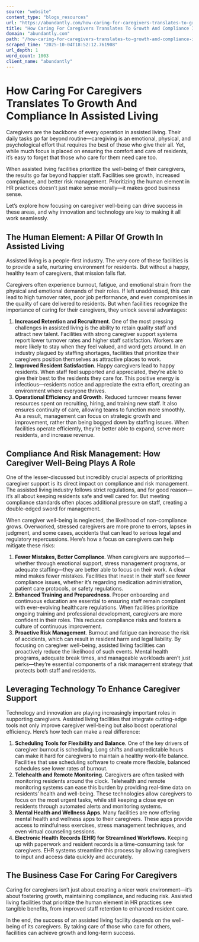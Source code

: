 ```yaml
---
source: "website"
content_type: "blogs_resources"
url: "https://abundantly.com/how-caring-for-caregivers-translates-to-growth-and-compliance-in-assisted-living/"
title: "How Caring For Caregivers Translates To Growth And Compliance In Assisted Living"
domain: "abundantly.com"
path: "/how-caring-for-caregivers-translates-to-growth-and-compliance-in-assisted-living/"
scraped_time: "2025-10-04T18:52:12.761908"
url_depth: 1
word_count: 1003
client_name: "abundantly"
---
```


# How Caring For Caregivers Translates To Growth And Compliance In Assisted Living

Caregivers are the backbone of every operation in assisted living. Their daily tasks go far beyond routine—caregiving is an emotional, physical, and psychological effort that requires the best of those who give their all. Yet, while much focus is placed on ensuring the comfort and care of residents, it’s easy to forget that those who care for them need care too.

When assisted living facilities prioritize the well-being of their caregivers, the results go far beyond happier staff. Facilities see growth, increased compliance, and better risk management. Prioritizing the human element in HR practices doesn’t just make sense morally—it makes good business sense.

Let’s explore how focusing on caregiver well-being can drive success in these areas, and why innovation and technology are key to making it all work seamlessly.

## The Human Element: A Pillar Of Growth In Assisted Living

Assisted living is a people-first industry. The very core of these facilities is to provide a safe, nurturing environment for residents. But without a happy, healthy team of caregivers, that mission falls flat.

Caregivers often experience burnout, fatigue, and emotional strain from the physical and emotional demands of their roles. If left unaddressed, this can lead to high turnover rates, poor job performance, and even compromises in the quality of care delivered to residents. But when facilities recognize the importance of caring for their caregivers, they unlock several advantages:

1. **Increased Retention and Recruitment**. One of the most pressing challenges in assisted living is the ability to retain quality staff and attract new talent. Facilities with strong caregiver support systems report lower turnover rates and higher staff satisfaction. Workers are more likely to stay when they feel valued, and word gets around. In an industry plagued by staffing shortages, facilities that prioritize their caregivers position themselves as attractive places to work.
2. **Improved Resident Satisfaction**. Happy caregivers lead to happy residents. When staff feel supported and appreciated, they’re able to give their best to the residents they care for. This positive energy is infectious—residents notice and appreciate the extra effort, creating an environment where everyone thrives.
3. **Operational Efficiency and Growth**. Reduced turnover means fewer resources spent on recruiting, hiring, and training new staff. It also ensures continuity of care, allowing teams to function more smoothly. As a result, management can focus on strategic growth and improvement, rather than being bogged down by staffing issues. When facilities operate efficiently, they’re better able to expand, serve more residents, and increase revenue.

## Compliance And Risk Management: How Caregiver Well-Being Plays A Role

One of the lesser-discussed but incredibly crucial aspects of prioritizing caregiver support is its direct impact on compliance and risk management. The assisted living industry follows strict regulations, and for good reason—it’s all about keeping residents safe and well cared for. But meeting compliance standards often places additional pressure on staff, creating a double-edged sword for management.

When caregiver well-being is neglected, the likelihood of non-compliance grows. Overworked, stressed caregivers are more prone to errors, lapses in judgment, and some cases, accidents that can lead to serious legal and regulatory repercussions. Here’s how a focus on caregivers can help mitigate these risks:

1. **Fewer Mistakes, Better Compliance**. When caregivers are supported—whether through emotional support, stress management programs, or adequate staffing—they are better able to focus on their work. A clear mind makes fewer mistakes. Facilities that invest in their staff see fewer compliance issues, whether it’s regarding medication administration, patient care protocols, or safety regulations.
2. **Enhanced Training and Preparedness**. Proper onboarding and continuous education are essential to ensuring staff remain compliant with ever-evolving healthcare regulations. When facilities prioritize ongoing training and professional development, caregivers are more confident in their roles. This reduces compliance risks and fosters a culture of continuous improvement.
3. **Proactive Risk Management**. Burnout and fatigue can increase the risk of accidents, which can result in resident harm and legal liability. By focusing on caregiver well-being, assisted living facilities can proactively reduce the likelihood of such events. Mental health programs, adequate break times, and manageable workloads aren’t just perks—they’re essential components of a risk management strategy that protects both staff and residents.

## Leveraging Technology To Enhance Caregiver Support

Technology and innovation are playing increasingly important roles in supporting caregivers. Assisted living facilities that integrate cutting-edge tools not only improve caregiver well-being but also boost operational efficiency. Here’s how tech can make a real difference:

1. **Scheduling Tools for Flexibility and Balance**. One of the key drivers of caregiver burnout is scheduling. Long shifts and unpredictable hours can make it hard for caregivers to maintain a healthy work-life balance. Facilities that use scheduling software to create more flexible, balanced schedules see lower rates of burnout.
2. **Telehealth and Remote Monitoring**. Caregivers are often tasked with monitoring residents around the clock. Telehealth and remote monitoring systems can ease this burden by providing real-time data on residents’ health and well-being. These technologies allow caregivers to focus on the most urgent tasks, while still keeping a close eye on residents through automated alerts and monitoring systems.
3. **Mental Health and Wellness Apps**. Many facilities are now offering mental health and wellness apps to their caregivers. These apps provide access to mindfulness exercises, stress management techniques, and even virtual counseling sessions.
4. **Electronic Health Records (EHR) for Streamlined Workflows**. Keeping up with paperwork and resident records is a time-consuming task for caregivers. EHR systems streamline this process by allowing caregivers to input and access data quickly and accurately.

## The Business Case For Caring For Caregivers

Caring for caregivers isn’t just about creating a nicer work environment—it’s about fostering growth, maintaining compliance, and reducing risk. Assisted living facilities that prioritize the human element in HR practices see tangible benefits, from improved staff retention to enhanced resident care.

In the end, the success of an assisted living facility depends on the well-being of its caregivers. By taking care of those who care for others, facilities can achieve growth and long-term success.